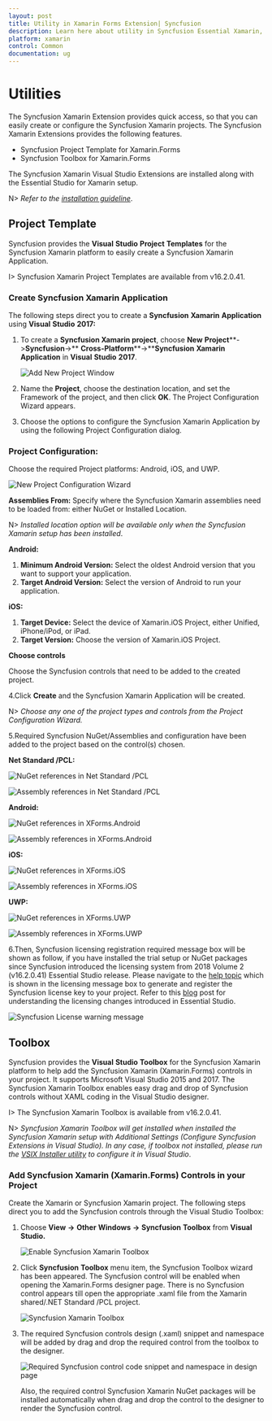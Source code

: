 ```yaml
---
layout: post
title: Utility in Xamarin Forms Extension| Syncfusion
description: Learn here about utility in Syncfusion Essential Xamarin, its elements, and more.
platform: xamarin
control: Common 
documentation: ug
---
```


# Utilities

The Syncfusion Xamarin Extension provides quick access, so that you can easily create or configure the Syncfusion Xamarin projects. The Syncfusion Xamarin Extensions provides the following features.

* Syncfusion Project Template for Xamarin.Forms
* Syncfusion Toolbox for Xamarin.Forms

The Syncfusion Xamarin Visual Studio Extensions are installed along with the Essential Studio for Xamarin setup.

N> *Refer to the [installation guideline](https://help.syncfusion.com/common/essential-studio/installation/install-using-the-web-installer)*.


## Project Template

Syncfusion provides the **Visual** **Studio** **Project** **Templates** for the Syncfusion Xamarin platform to easily create a Syncfusion Xamarin Application.

I> Syncfusion Xamarin Project Templates are available from v16.2.0.41.

### Create Syncfusion Xamarin Application

The following steps direct you to create a **Syncfusion** **Xamarin** **Application** using  **Visual** **Studio** **2017:**

1. To create a **Syncfusion Xamarin project**, choose **New** **Project****->****Syncfusion****->** **Cross-Platform****->****Syncfusion** **Xamarin** **Application** in **Visual** **Studio** **2017**.

     ![Add New Project Window](Syncfusion-Project-Templates_images/Syncfusion-Project-Templates_img1.jpeg)

2. Name the **Project**, choose the destination location, and set the Framework of the project, and then click **OK**. The Project Configuration Wizard appears.
   
3. Choose the options to configure the Syncfusion Xamarin Application by using the following Project Configuration dialog.

### Project Configuration:

Choose the required Project platforms: Android, iOS, and UWP. 

![New Project Configuration Wizard](Syncfusion-Project-Templates_images/Syncfusion-Project-Templates_img2.jpeg)

**Assemblies From:** Specify where the Syncfusion Xamarin assemblies need to be loaded from: either NuGet or Installed Location.

N> *Installed location option will be available only when the Syncfusion Xamarin setup has been installed*.

**Android:**

1.	**Minimum Android Version:** Select the oldest Android version that you want to support your application. 
2.	**Target Android Version:** Select the version of Android to run your application. 

**iOS:**

1.	**Target Device:**  Select the device of Xamarin.iOS Project, either Unified, iPhone/iPod, or iPad.
2.	**Target Version:** Choose the version of Xamarin.iOS Project.

**Choose controls**

Choose the Syncfusion controls that need to be added to the created project. 

4.Click **Create** and the Syncfusion Xamarin Application will be created.

   N> *Choose any one of the project types and controls from the Project Configuration Wizard.*

5.Required Syncfusion NuGet/Assemblies and configuration have been added to the project based on the control(s) chosen.

   **Net Standard /PCL:**

   ![NuGet references in Net Standard /PCL](Syncfusion-Project-Templates_images/Syncfusion-Project-Templates_img3.jpeg)

   ![Assembly references in Net Standard /PCL](Syncfusion-Project-Templates_images/Syncfusion-Project-Templates_img4.jpeg)

   **Android:**

   ![NuGet references in XForms.Android](Syncfusion-Project-Templates_images/Syncfusion-Project-Templates_img5.jpeg)

   ![Assembly references in XForms.Android](Syncfusion-Project-Templates_images/Syncfusion-Project-Templates_img6.jpeg)

   **iOS:**

   ![NuGet references in XForms.iOS](Syncfusion-Project-Templates_images/Syncfusion-Project-Templates_img7.jpeg)

   ![Assembly references in XForms.iOS](Syncfusion-Project-Templates_images/Syncfusion-Project-Templates_img8.jpeg)

   **UWP:**

   ![NuGet references in XForms.UWP](Syncfusion-Project-Templates_images/Syncfusion-Project-Templates_img9.jpeg)

   ![Assembly references in XForms.UWP](Syncfusion-Project-Templates_images/Syncfusion-Project-Templates_img10.jpeg)

6.Then, Syncfusion licensing registration required message box will be shown as follow, if you have installed the trial setup or NuGet packages since Syncfusion introduced the licensing system from 2018 Volume 2 (v16.2.0.41) Essential Studio release. Please navigate to the [help topic](https://help.syncfusion.com/common/essential-studio/licensing/license-key#how-to-generate-syncfusion-license-key) which is shown in the licensing message box to generate and register the Syncfusion license key to your project. Refer to this [blog](https://blog.syncfusion.com/post/Whats-New-in-2018-Volume-2-Licensing-Changes-in-the-1620x-Version-of-Essential-Studio.aspx) post for understanding the licensing changes introduced in Essential Studio.

   ![Syncfusion License warning message](Syncfusion-Project-Templates_images/Syncfusion-Project-Templates_img11.jpeg)

## Toolbox

Syncfusion provides the **Visual** **Studio** **Toolbox** for the Syncfusion Xamarin platform to help add the Syncfusion Xamarin (Xamarin.Forms) controls in your project. It supports Microsoft Visual Studio 2015 and 2017. The Syncfusion Xamarin Toolbox enables easy drag and drop of Syncfusion controls without XAML coding in the Visual Studio designer.

I> The Syncfusion Xamarin Toolbox is available from v16.2.0.41.

N> *Syncfusion Xamarin Toolbox will get installed when installed the Syncfusion Xamarin setup with Additional Settings (Configure Syncfusion Extensions in Visual Studio). In any case, if toolbox not installed, please run the [VSIX Installer utility](https://help.syncfusion.com/common/essential-studio/utilities#vsix-installer) to configure it in Visual Studio*.

### Add Syncfusion Xamarin (Xamarin.Forms) Controls in your Project

Create the Xamarin or Syncfusion Xamarin project. The following steps direct you to add the Syncfusion controls through the Visual Studio Toolbox:

1. Choose **View** **->** **Other** **Windows** **->** **Syncfusion** **Toolbox** from **Visual** **Studio.**

    ![Enable Syncfusion Xamarin Toolbox](Toolbox_images/Toolbox_img1.jpeg)

2. Click **Syncfusion** **Toolbox** menu item, the Syncfusion Toolbox wizard has been appeared. The Syncfusion control will be enabled when opening the Xamarin.Forms designer page. There is no Syncfusion control appears till open the appropriate .xaml file from the Xamarin shared/.NET Standard /PCL project.

    ![Syncfusion Xamarin Toolbox](Toolbox_images/Toolbox_img2.jpeg)

3. The required Syncfusion controls design (.xaml) snippet and namespace will be added by drag and drop the required control from the toolbox to the designer.

    ![Required Syncfusion control code snippet and namespace in design page](Toolbox_images/Toolbox-img3.jpg)

   Also, the required control Syncfusion Xamarin NuGet packages will be installed automatically when drag and drop the control to the designer to render the Syncfusion control.

